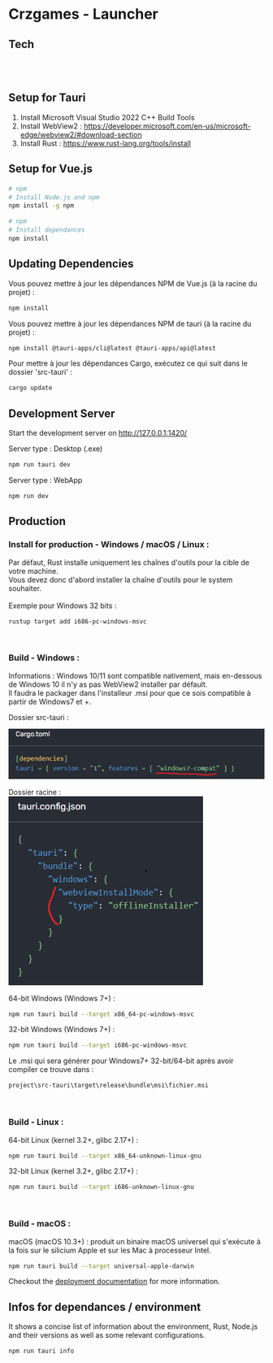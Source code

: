 # Crzgames - Launcher

## Tech

<a href="https://www.postgresql.org/docs/" style="margin-left: 25px;">
  <img src="https://ordina-jworks.github.io/img/vue-with-typescript/vue-plus-typescript.png" alt="" width="220" height="auto" style="margin-left: -20px" />
</a> <br />

<a href="https://www.postgresql.org/docs/" style="margin-left: 25px;">
  <img src="https://d33wubrfki0l68.cloudfront.net/4112b407ce93d899a0e499bbefa9fc172b11685e/49ffa/meta/tauri_logo_dark.svg
" alt="" width="220" height="auto" style="margin-left: -20px" />
</a>

## Setup for Tauri
1. Install Microsoft Visual Studio 2022 C++ Build Tools
2. Install WebView2 : https://developer.microsoft.com/en-us/microsoft-edge/webview2/#download-section
3. Install Rust : https://www.rust-lang.org/tools/install

## Setup for Vue.js

```bash
# npm
# Install Node.js and npm
npm install -g npm
```

```bash
# npm
# Install dependances
npm install
```


## Updating Dependencies

Vous pouvez mettre à jour les dépendances NPM de Vue.js (à la racine du projet) :
```bash
npm install
```

Vous pouvez mettre à jour les dépendances NPM de tauri (à la racine du projet) :
```bash
npm install @tauri-apps/cli@latest @tauri-apps/api@latest
```

Pour mettre à jour les dépendances Cargo, exécutez ce qui suit dans le dossier 'src-tauri' :
```bash
cargo update
```


## Development Server
Start the development server on http://127.0.0.1:1420/

Server type : Desktop (.exe)
```bash
npm run tauri dev
```

Server type : WebApp
```bash
npm run dev
```

## Production

### Install for production - Windows / macOS / Linux :
Par défaut, Rust installe uniquement les chaînes d'outils pour la cible de votre machine. <br />
Vous devez donc d'abord installer la chaîne d'outils pour le system souhaiter. <br /><br />
Exemple pour Windows 32 bits :
```bash
rustup target add i686-pc-windows-msvc
``` 
<br />

### Build - Windows :
Informations : Windows 10/11 sont compatible nativement, mais en-dessous de Windows 10 il n'y as pas WebView2 installer par défault. <br />
Il faudra le packager dans l'installeur .msi pour que ce sois compatible à partir de Windows7 et +.

Dossier src-tauri : <br />

![img_2.png](imgReadme/img_2.png)

Dossier racine : <br /> 
![img_4.png](imgReadme/img_4.png)

64-bit Windows (Windows 7+) :
```bash
npm run tauri build --target x86_64-pc-windows-msvc
```

32-bit Windows (Windows 7+) :
```bash
npm run tauri build --target i686-pc-windows-msvc
```

Le .msi qui sera générer pour Windows7+ 32-bit/64-bit après avoir compiler ce trouve dans : <br />
```bash
project\src-tauri\target\release\bundle\msi\fichier.msi
```
<br />

### Build - Linux :

64-bit Linux (kernel 3.2+, glibc 2.17+) :
```bash
npm run tauri build --target x86_64-unknown-linux-gnu
```

32-bit Linux (kernel 3.2+, glibc 2.17+) :
```bash
npm run tauri build --target i686-unknown-linux-gnu	
```
<br />

### Build - macOS  :

macOS (macOS 10.3+) :
produit un binaire macOS universel qui s'exécute à la fois sur le silicium Apple et sur les Mac à processeur Intel.
```bash
npm run tauri build --target universal-apple-darwin
```

Checkout the [deployment documentation](https://tauri.app/v1/guides/building/) for more information.

## Infos for dependances / environment

It shows a concise list of information about the environment, Rust, Node.js and their versions as well as some relevant configurations.

```bash
npm run tauri info
```
